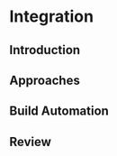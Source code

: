<link rel="stylesheet" href="{{baseUrl}}/css/textbook.css">

<div class="website-content">

<div id="main">

# Integration

## Introduction

<include src="introduction/what/print.md" />

## Approaches

<include src="approaches/lateVsEarly/print.md" />
<include src="approaches/bigBangVsIncremental/print.md" />
<include src="approaches/topDownVsBottomUp/print.md" />

## Build Automation

<include src="buildAutomation/what/print.md" />
<include src="buildAutomation/continuousIntegrationDeployment/print.md" />

## Review

<include src="review/print.md" />

</div>

</div>
